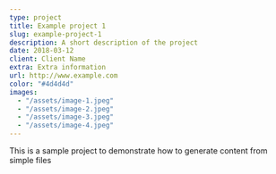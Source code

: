 ```yaml
---
type: project
title: Example project 1
slug: example-project-1
description: A short description of the project
date: 2018-03-12
client: Client Name
extra: Extra information
url: http://www.example.com
color: "#4d4d4d"
images:
  - "/assets/image-1.jpeg"
  - "/assets/image-2.jpeg"
  - "/assets/image-3.jpeg"
  - "/assets/image-4.jpeg"
---
```


This is a sample project to demonstrate how to generate content from simple files
